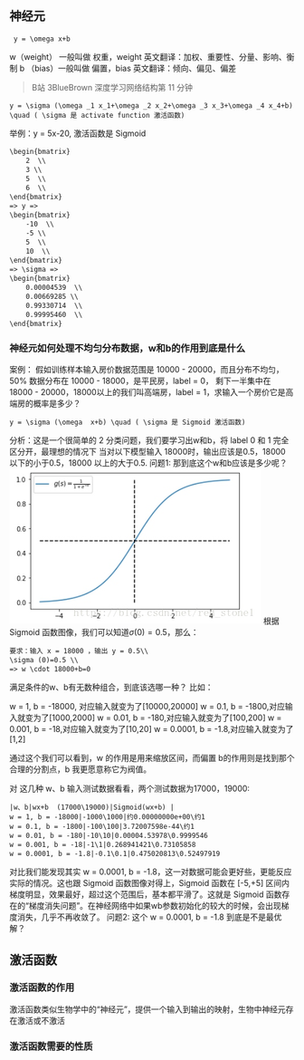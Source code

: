 ## 神经元
```mathjax
 y = \omega x+b
```
w（weight） 一般叫做 权重，weight 英文翻译：加权、重要性、分量、影响、衡制
b （bias）一般叫做 偏置，bias 英文翻译：倾向、偏见、偏差
> B站 3BlueBrown 深度学习网络结构第 11 分钟

```mathjax
y = \sigma (\omega _1 x_1+\omega _2 x_2+\omega _3 x_3+\omega _4 x_4+b) \quad ( \sigma 是 activate function 激活函数)
```
举例：y = 5x-20, 激活函数是 Sigmoid
```mathjax
\begin{bmatrix}
	2  \\
	3 \\ 
	5  \\
	6  \\
\end{bmatrix}
=> y =>
\begin{bmatrix}
	-10  \\
	-5 \\ 
	5  \\
	10  \\
\end{bmatrix}
=> \sigma =>
\begin{bmatrix}
	0.00004539  \\
	0.00669285 \\  
	0.99330714  \\
	0.99995460  \\
\end{bmatrix}
```
### 神经元如何处理不均匀分布数据，w和b的作用到底是什么
案例：
假如训练样本输入房价数据范围是 10000 - 20000，而且分布不均匀，50% 数据分布在 10000 - 18000，是平民房，label = 0， 剩下一半集中在 18000 - 20000，18000以上的我们叫高端房，label = 1，求输入一个房价它是高端房的概率是多少？
```mathjax
y = \sigma (\omega  x+b) \quad ( \sigma 是 Sigmoid 激活函数)
```
分析：这是一个很简单的 2 分类问题，我们要学习出w和b，将 label 0 和 1 完全区分开，最理想的情况下 当对以下模型输入 18000时，输出应该是0.5，18000 以下的小于0.5，18000 以上的大于0.5.
问题1: 那到底这个w和b应该是多少呢？
![](/数学/_image/2018-09-14-15-43-30.jpg)
根据 Sigmoid 函数图像，我们可以知道$\sigma (0)=0.5$，那么：
```mathjax
要求：输入 x = 18000 ，输出 y = 0.5\\
\sigma (0)=0.5 \\ 
=> w \cdot 18000+b=0
```
满足条件的w、b有无数种组合，到底该选哪一种？
比如：

w = 1, b = -18000, 对应输入就变为了[10000,20000]
w = 0.1, b = -1800,对应输入就变为了[1000,2000]
w = 0.01, b = -180,对应输入就变为了[100,200]
w = 0.001, b = -18,对应输入就变为了[10,20]
w = 0.0001, b = -1.8,对应输入就变为了[1,2]

通过这个我们可以看到，w 的作用是用来缩放区间，而偏置 b的作用则是找到那个合理的分割点，b 我更愿意称它为阀值。
 
对 这几种 w、b 输入测试数据看看，两个测试数据为17000，19000:
```table
|w、b|wx+b  (17000\19000)|Sigmoid(wx+b) |
w = 1, b = -18000|-1000\1000|约0.00000000e+00\约1
w = 0.1, b = -1800|-100\100|3.72007598e-44\约1
w = 0.01, b = -180|-10\10|0.00004.53978\0.9999546
w = 0.001, b = -18|-1\1|0.268941421\0.73105858
w = 0.0001, b = -1.8|-0.1\0.1|0.475020813\0.52497919
```
对比我们能发现其实 w = 0.0001, b = -1.8，这一对数据可能会更好些，更能反应实际的情况。这也跟 Sigmoid 函数图像对得上，Sigmoid 函数在 [-5,+5] 区间内梯度明显，效果最好，超过这个范围后，基本都平滑了。这就是 Sigmoid 函数存在的“梯度消失问题”。在神经网络中如果wb参数初始化的较大的时候，会出现梯度消失，几乎不再收敛了。
问题2:
这个 w = 0.0001, b = -1.8 到底是不是最优解？
## 激活函数
### 激活函数的作用
激活函数类似生物学中的“神经元”，提供一个输入到输出的映射，生物中神经元存在激活或不激活
### 激活函数需要的性质


